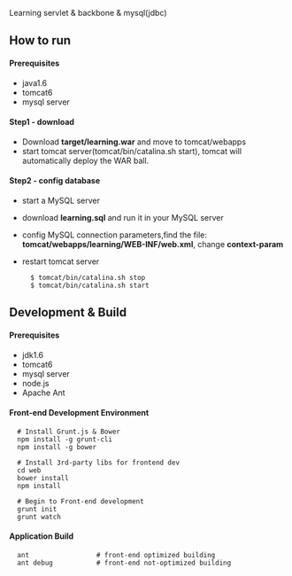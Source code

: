 Learning servlet & backbone & mysql(jdbc)


How to run
---------------

#### Prerequisites
- java1.6
- tomcat6
- mysql server

#### Step1 - download
- Download **target/learning.war** and move to tomcat/webapps
- start tomcat server(tomcat/bin/catalina.sh start), tomcat will automatically deploy the WAR ball. 

#### Step2 - config database
- start a MySQL server
- download **learning.sql** and run it in your MySQL server
- config MySQL connection parameters,find the file: **tomcat/webapps/learning/WEB-INF/web.xml**, change **context-param**
- restart tomcat server

  ```
    $ tomcat/bin/catalina.sh stop
    $ tomcat/bin/catalina.sh start
  ```

Development & Build
--------------------
#### Prerequisites
- jdk1.6
- tomcat6
- mysql server
- node.js
- Apache Ant

#### Front-end Development Environment
```
  # Install Grunt.js & Bower
  npm install -g grunt-cli
  npm install -g bower
  
  # Install 3rd-party libs for frontend dev
  cd web
  bower install
  npm install
  
  # Begin to Front-end development
  grunt init
  grunt watch
```

#### Application Build
```
  ant                 # front-end optimized building
  ant debug           # front-end not-optimized building
```
